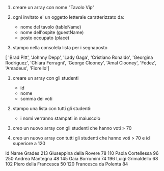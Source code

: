 
<!-- primo Snack -->

1. creare un array con nome "Tavolo Vip"
    
2. ogni invitato e' un oggetto letterale caratterizzato da:
    - nome del tavolo (tableName)
    - nome dell'ospite (guestName)
    - posto occupato (place)

3. stampo nella consolela lista per i segnaposto


<!-- elenco invitati primo snack -->

[ 'Brad Pitt', 'Johnny Depp', 'Lady Gaga', 'Cristiano Ronaldo', 'Georgina Rodriguez', 'Chiara Ferragni',  'George Clooney', 'Amal Clooney', 'Fedez', 'Amadeus', 'Fiorello']


<!-- secondo Snack -->

1. creare un array con gli studenti
    - id
    - nome
    - somma dei voti

2.  stampo una lista con tutti gli studenti:
    - i nomi verranno stampati in maiuscolo

3. creo un nuovo array con gli studenti che hanno voti > 70

4. creo un nuovo array con tutti gli studenti che hanno voti > 70 e id superiore a 120

<!-- elenco studenti secondo snack -->

Id  Name                Grades
213 Giuseppina della Rovere 78
110 Paola Cortellessa       96
250 Andrea Mantegna         48
145 Gaia Borromini          74
196 Luigi Grimaldello       68
102 Piero della Francesca   50
120 Francesca da Polenta    84